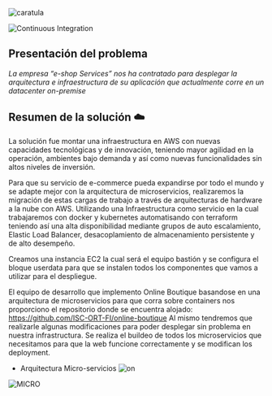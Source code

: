 ![caratula](https://user-images.githubusercontent.com/88108014/175550159-21bfc6ce-abe4-4990-8604-576c61fbfcdb.png)

![Continuous Integration](https://github.com/GoogleCloudPlatform/microservices-demo/workflows/Continuous%20Integration%20-%20Main/Release/badge.svg)

## Presentación del problema

_La empresa “e-shop Services” nos ha contratado para desplegar la arquitectura e infraestructura de su aplicación que actualmente corre en un datacenter on-premise_

## Resumen de la solución ☁️

La solución fue montar una infraestructura en AWS con nuevas capacidades tecnológicas y de innovación, teniendo mayor agilidad en la operación, ambientes bajo demanda y así como nuevas funcionalidades sin altos niveles de inversión.

Para que su servicio de e-commerce pueda expandirse por todo el mundo y se adapte mejor con la arquitectura de microservicios, realizaremos la migración de estas cargas de trabajo a través de arquitecturas de hardware a la nube con AWS.
Utilizando una Infraestructura como servicio en la cual trabajaremos con docker y kubernetes automatisando con terraform teniendo así una alta disponibilidad mediante grupos de auto escalamiento, Elastic Load Balancer, desacoplamiento de almacenamiento persistente y de alto desempeño.

Creamos una instancia EC2 la cual será el equipo bastión y se configura el bloque userdata para que se instalen todos los componentes que vamos a utilizar para el despliegue.

El equipo de desarrollo que implemento Online Boutique basandose en una arquitectura de microservicios para que corra sobre containers nos proporciono el repositorio donde se encuentra alojado: https://github.com/ISC-ORT-FI/online-boutique
Al mismo tendremos que realizarle algunas modificaciones para poder desplegar sin problema en nuestra infrastructura.
Se realiza el buildeo de todos los microservicios que necesitamos para que la web funcione correctamente y se modifican los deployment.

- Arquitectura Micro-servicios 
  ![on](https://user-images.githubusercontent.com/88108014/175647055-9ca163b9-8082-4c93-be92-5bfdd6060eb7.png)

![MICRO](https://user-images.githubusercontent.com/88108014/175645251-bcdcccc4-185e-49f7-88cc-06be6a5c5f31.png)

